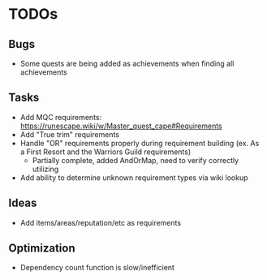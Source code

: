 # TODOs

## Bugs

- Some quests are being added as achievements when finding all achievements

## Tasks

- Add MQC requirements: <https://runescape.wiki/w/Master_quest_cape#Requirements>
- Add "True trim" requirements
- Handle "OR" requirements properly during requirement building (ex. As a First Resort and the Warriors Guild requirements)
  - Partially complete, added AndOrMap, need to verify correctly utilizing
- Add ability to determine unknown requirement types via wiki lookup

## Ideas

- Add items/areas/reputation/etc as requirements

## Optimization

- Dependency count function is slow/inefficient
